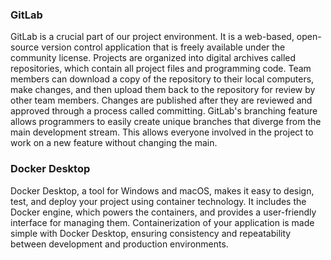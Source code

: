 ### GitLab

GitLab is a crucial part of our project environment. It is a web-based, open-source version control application that is freely available under the community license. Projects are organized into digital archives called repositories, which contain all project files and programming code. Team members can download a copy of the repository to their local computers, make changes, and then upload them back to the repository for review by other team members. Changes are published after they are reviewed and approved through a process called committing. GitLab's branching feature allows programmers to easily create unique branches that diverge from the main development stream. This allows everyone involved in the project to work on a new feature without changing the main.


### Docker Desktop

Docker Desktop, a tool for Windows and macOS, makes it easy to design, test, and deploy your project using container technology. It includes the Docker engine, which powers the containers, and provides a user-friendly interface for managing them. Containerization of your application is made simple with Docker Desktop, ensuring consistency and repeatability between development and production environments.
